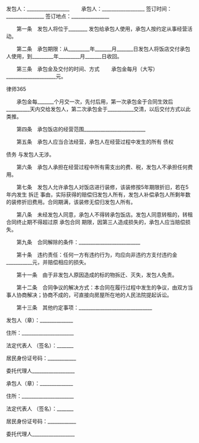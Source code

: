 
 


发包人：__________________
　　承包人：__________________
    签订时间：________________
    签订地点：________________


　　第一条　发包人将位于________ 发包给承包人使用，承包人按约定从事经营活动。


　　第二条　承包期限：从_________年_______月_______日发包人将饭店交付承包人使用，到_________年_________月_______日收回。


　　第三条　承包金及交付的时间、方式 
　　承包金每月（大写）_____________________元。




 
律师365






　　承包金每_______个月交一次，先付后用，第一次承包金于合同生效后__________天内交给发包人，第二次承包金于___________交清，以后交付方式以此类推。




　　第四条　承包饭店的经营范围__________________________


　　第五条　承包人应当合法经营，承包人在经营过程中发生的所有
债权

债务
与发包人无涉。


　　第六条　承包人承担在经营过程中所有需支出的费、税，发包人不承担任何费用。


　　第七条　发包人允许承包人对饭店进行装修，该装修按5年期限折旧，若在5年内发生
拆迁
事由，实际获得的赔偿归发包人所有，发包人补偿承包人所剩年数的装修折旧费用。合同期满，该装修无偿归发包人所有。


　　第八条　未经发包人同意，承包人不得转承包饭店。发包人同意转租的，转租合同终止期不得超过原
承包合同
期限，因第三人造成损失的，承包人应当赔偿损失。


　　第九条　合同解除的条件：__________________________


　　第十条　违约责任：任何一方有违约行为，均应向非违约方支付违约金___________元，并赔偿相应的损失。


　　第十一条　由于非发包人原因造成的标的物拆迁、灭失，发包人免责。


　　第十二条　合同争议的解决方式：本合同在履行过程中发生的争议，由双方当事人协商解决；协商不成的，可直接向房屋所在地的人民法院提起诉讼。 


　　第十三条　其他约定事项：_______________________________


 



 发包人（章）：______________
 
住所：______________________
 
法定代表人 （签名）：_______
 
居民身份证号码：____________
 
委托代理人__________________
 
 
 
承包人（章）：______________
 
住所：______________________
 
法定代表人 （签名）：_______
 
居民身份证号码：____________
 
委托代理人__________________
 

 
 

 
 
 
  
 
  
 
   


   
 

   


   


   
 
 
  
 
 
 

